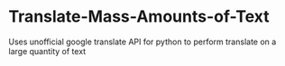 # Translate-Mass-Amounts-of-Text
Uses unofficial google translate API for python to perform translate on a large quantity of text
